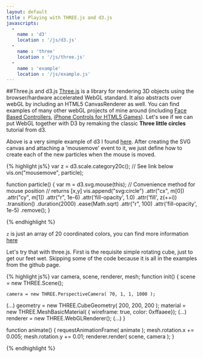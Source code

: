 ```yaml
---
layout: default
title : Playing with THREE.js and d3.js
javascripts:
  -
    name : 'd3'
    location : '/js/d3.js'
  -
    name : 'three'
    location : '/js/three.js'
  - 
    name : 'example'
    location : '/js/example.js'
---
```

##Three.js and d3.js
[Three.js](LINK "three.js") is a library for rendering 3D objects using the browser/hardware accelerated WebGL standard. It also abstracts over webGL by including an HTML5 CanvasRenderer as well. You can find examples of many other webGL projects of mine around (including [Face Based Controllers](LINK), [iPhone Controls for HTML5 Games](LINK)). Let's see if we can put WebGL together with D3 by remaking the classic __Three little circles__ tutorial from d3. 

<div id="chart"></div>

Above is a very simple example of d3 I found [here](http://bl.ocks.org/1062544). After creating the SVG canvas and attaching a 'mousemove' event to it, we just define how to create each of the new particles when the mouse is moved.

{% highlight js%}
var z = d3.scale.category20c(); // See link below
vis.on("mousemove", particle);

function particle() {
  var m = d3.svg.mouse(this); // Convenience method for mouse position
                              // returns [x,y]
  vis.append("svg:circle")
      .attr("cx", m[0])
      .attr("cy", m[1])
      .attr("r", 1e-6)
      .attr('fill-opacity', 1.0)
      .attr('fill', z(++i))
    .transition()
      .duration(2000)
      .ease(Math.sqrt)
      .attr("r", 100)
      .attr('fill-opacity', 1e-5)
      .remove();
}

{% endhighlight %}

`z` is just an array of 20 coordinated colors, you can find more information [here](https://github.com/mbostock/d3/wiki/Ordinal-Scales#wiki-category20)

Let's try that with three.js. First is the requisite simple rotating cube, just to get our feet wet. Skipping some of the code because it is all in the examples from the github page.
<div id="three-d3-demo-simple"></div>

{% highlight js%}
var camera, scene, renderer, mesh;
function init() {
	scene = new THREE.Scene();
	
	camera = new THREE.PerspectiveCamera( 70, 1, 1, 1000 );
  (...)
	geometry = new THREE.CubeGeometry( 200, 200, 200 );
	material = new THREE.MeshBasicMaterial( { wireframe: true, color: 0xffaaee});
  (...)
	renderer = new THREE.WebGLRenderer();
  (...)
}

function animate() {
	requestAnimationFrame( animate );
	mesh.rotation.x += 0.005;
	mesh.rotation.y += 0.01;
	renderer.render( scene, camera );
}

{% endhighlight %}